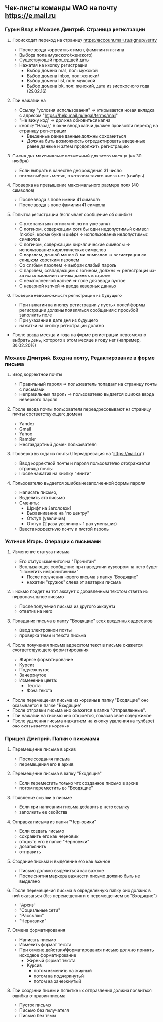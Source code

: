 ## Чек-листы команды WAO на почту https://e.mail.ru

### Гурин Влад и Можаев Дмитрий. Страница регистрации

1. Происходит переход на страницу https://account.mail.ru/signup/verify

    * После ввода корректных имен, фамилии и логина
    * Выбора пола (мужского/женского)
    * Существующей прошедшей даты
    * Нажатия на кнопку регистрации 
        - Выбор домена mail, пол: мужской
        - Выбор домена inbox, пол: женский
        - Выбор домена list, пол: мужской
        - Выбор домена bk, пол: женский, дата из високосного года (29.02.16)

2. При нажатии на
    * Cсылку "условия использования" => открывается новая вкладка с адресом "https://help.mail.ru/legal/terms/mail"
    * "Не вижу код" => должна обновиться капча
    * кнопку "Назад" в окне ввода капчи должен произойти переход на страницу регистрации
        - Введенные ранее данные должны сохраниться
        - Должна быть возможность отредактировать введенные ранее данные и затем продолжить регистрацию

3. Смена дня максимально возможный для этого месяца (на 30 ноября)
    * Если выбрать в качестве дня рождения 31 число
    * потом выбрать месяц, в котором такого числа нет (ноябрь)

4. Проверка на превышение максимального размера поля (40 символов)
    * После ввода в поле имени 41 символа
    * После ввода в поле фамилии 41 символа

5. Попытка регистрации (всплывает сообщение об ошибке)
    * С уже занятым логином => логин уже занят
    * С логином, содержащим хотя бы один недопустимый символ (любой, кроме букв и цифр) => использование недопустимых символов
    * С логином, содержащим кириллические символы => использование кириллических символов
    * С паролем, длиной менее 8-ми символов => регистрация со слишком коротким паролем
    * Со слабым паролем => выбран слабый пароль
    * С паролем, совпадающим с логином, должно => регистрация из-за использования личных данных в пароле
    * С незаполненной капчей => поле для ввода пустое
    * С неверной капчей => ввода неверных данных

6. Проверка невозможности регистрации из будущего
    * При нажатии на кнопку регистрации у пустых полей формы регистрации должны появляться сообщения с просьбой заполнить поле
    * При указании в дате дня из будущего
    * нажатии на кнопку регистрации должно

* После ввода месяца и года на форме регистрации невозможно выбрать день, которого в этом месяце и году нет (например, 30.02.2016)

### Можаев Дмитрий. Вход на почту, Редактирование в форме письма

1. Ввод корректной почты
    * Правильный пароля => пользователь попадает на страницу почты с письмами
    * Неправильный пароль => пользователю выдается ошибка ввода неверного пароля

2. После ввода почты пользователя переадресовывают на страницу почты соответствующего домена
    * Yandex
    * Gmail
    * Yahoo
    * Rambler
    * Нестандартный домен пользователя

3. Проверка выхода из почты (Переадресация на 'https://mail.ru')
    * Ввод корректной почты и пароля пользователю отображается страница почты
    * После нажатия на кнопку "Выйти"

4. Пользователю выдается ошибка незаполненной формы пароля
    * Написать письмо,
    * Выделить это письмо
    * Сменить:
        - Шрифт на Заголовок1
        - Выравнивание на "по центру"
        - Отступ (увеличив)
        - Отступ (2 раза увеличив и 1 раз уменьшив)
    * Ввести корректную почту и пустой пароль


### Устинов Игорь. Операции с письмами

1. Изменение статуса письма
    * Его статус изменится на "Прочитан"
    * Всплывающее сообщение при наведении курсором на него будет "Пометить непрочитанным"
        - После получения нового письма в папку "Входящие"
        - нажатии "кружок" слева от аватарки письма 

2. Письмо придет на тот аккаунт с добавленным текстом ответа на первоначальное письмо
    * После получения письма из другого аккаунта
    * ответив на него

3. Попадание письма в папку "Входящие" всех введенных адресатов
    * Ввод электронной почты
    * проверка темы и текста письма

4. После получения письма адресатом текст в письме окажется соответствующего форматирования
    * Жирное форматирование
    * Курсив
    * Подчеркнутое
    * Зачеркнутое
    * Изменение цвета:
        - Текста
        - Фона текста

* После перемещения письма из корзины в папку "Входящие" оно оказывается в папке "Входящие"
* После отправки письма оно окажется в папке "Отправленные".
* При нажатии на письмо оно откроется, показав свое содержимое
* После удаления письма (нажатием на кнопку удаления на тулбаре) оно оказывается в корзине

### Прищеп Дмитрий. Папки с письмами

1. Перемещение письма в архив
    * После создания письма
    * перемещения его в архив

2. Перемещение письма в папку "Входящие"
    * Если переместить только что созданное письмо в архив
    * потом переместить во "Входящие"

3. Появление ссылки в письме
    * Если при написании письма добавить в него ссылку
    * заполнить ее свойства

4. Отправка письма из папки "Черновики"
    * Если создать письмо
    * сохранить его как черновик
    * открыть его в папке "Черновики" 
    * дозаполнить
    * отправить

5. Cоздание письма и выделение его как важное
    * Письмо должно выделиться как важное
    * После снятия маркера важности письмо должно быть не выделено

6. После перемещения письма в определенную папку оно должно в ней оказаться (без перемещения и с перемещением во "Входящие")
    * "Архив"
    * "Социальные сети"
    * "Рассылки"
    * "Черновики"

7. Отмена форматирования
    * Написать письмо
    * Изменить формат текста
    * При отмене действия/форматирования письмо должно принять исходное форматирование
        - Жирный формат текста
        - Курсив
            + потом изменить на жирный
            + потом на подчеркнутый
            + потом на зачеркнутый

8. При создании писем и попытке их отправления должна появиться ошибка отправки письма
    * Пустое письмо
    * Письмо без получателя
    * Письмо без темы
